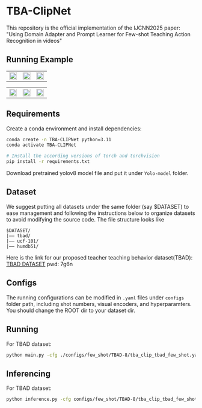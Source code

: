 # TBA-ClipNet
This repository is the official implementation of the IJCNN2025 paper: 
"Using Domain Adapter and Prompt Learner for Few-shot Teaching Action Recognition in videos"

## Running Example

<table>
    <tr>
        <td ><center><img width="100%" alt="" src="https://github.com/gexiaoxiao7/MediaPool/blob/main/bowing_to_students.gif"/></center></td>
        <td ><center><img width="100%" alt="" src="https://github.com/gexiaoxiao7/MediaPool/blob/main/inviting_students.gif"/></center></td>
        <td ><center><img width="100%" alt="" src="https://github.com/gexiaoxiao7/MediaPool/blob/main/opearting.gif"/></center></td>
    </tr>
</table>

<table>
    <tr>
        <td ><center><img width="100%" alt="" src="https://github.com/gexiaoxiao7/MediaPool/blob/main/walking.gif"/></center></td>
        <td ><center><img width="100%" alt="" src="https://github.com/gexiaoxiao7/MediaPool/blob/main/pointting.gif"/></center></td>
        <td ><center><img width="100%" alt="" src="https://github.com/gexiaoxiao7/MediaPool/blob/main/writing.gif"/></center></td>
    </tr>
</table>

## Requirements
Create a conda environment and install dependencies:
```bash
conda create -n TBA-CLIPNet python=3.11
conda activate TBA-CLIPNet

# Install the according versions of torch and torchvision
pip install -r requirements.txt
```
Download pretrained yolov8 model file and put it under `Yolo-model` folder.

## Dataset
We suggest putting all datasets under the same folder (say $DATASET) to ease management and following the instructions below to organize datasets to avoid modifying the source code. The file structure looks like
```text
$DATASET/
|–– tbad/
|–– ucf-101/
|–– humdb51/
```
Here is the link for our proposed teacher teaching behavior dataset(TBAD):
[TBAD DATASET](https://pan.baidu.com/s/1J1WaDKf_g42n-mDU4-XAOA?pwd=7g6n)
pwd: 7g6n
## Configs
The running configurations can be modified in `.yaml` files under `configs` folder path, including shot numbers, visual encoders, and hyperparamters. 
You should change the ROOT dir to your dataset dir.

## Running
For TBAD dataset:
```bash
python main.py -cfg ./configs/few_shot/TBAD-8/tba_clip_tbad_few_shot.yaml
```

## Inferencing
For TBAD dataset:
```bash
python inference.py -cfg configs/few_shot/TBAD-8/tba_clip_tbad_few_shot.yaml -infer_set configs/inference.yaml
```
